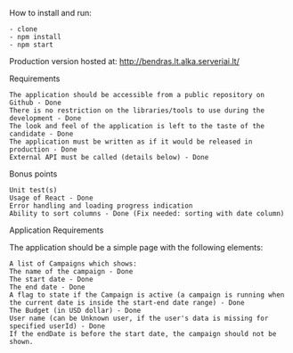 How to install and run:

    - clone 
    - npm install
    - npm start

Production version hosted at:
    http://bendras.lt.alka.serveriai.lt/


Requirements

    The application should be accessible from a public repository on Github - Done
    There is no restriction on the libraries/tools to use during the development - Done
    The look and feel of the application is left to the taste of the candidate - Done
    The application must be written as if it would be released in production - Done
    External API must be called (details below) - Done

Bonus points

    Unit test(s)
    Usage of React - Done
    Error handling and loading progress indication
    Ability to sort columns - Done (Fix needed: sorting with date column)

Application Requirements

The application should be a simple page with the following elements:

    A list of Campaigns which shows:
    The name of the campaign - Done
    The start date - Done
    The end date - Done
    A flag to state if the Campaign is active (a campaign is running when the current date is inside the start-end date range) - Done
    The Budget (in USD dollar) - Done
    User name (can be Unknown user, if the user's data is missing for specified userId) - Done
    If the endDate is before the start date, the campaign should not be shown.